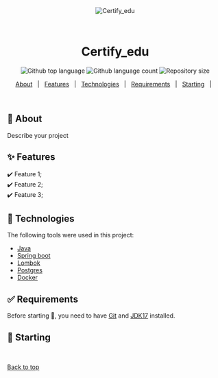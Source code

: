 <div align="center" id="top"> 
  <img src="./.github/app.gif" alt="Certify_edu" />

  &#xa0;

  <!-- <a href="https://certify_edu.netlify.app">Demo</a> -->
</div>

<h1 align="center">Certify_edu</h1>

<p align="center">
  <img alt="Github top language" src="https://img.shields.io/github/languages/top/ManuCoutinho/tech-quizz-app?color=ff88bb">
  <img alt="Github language count" src="https://img.shields.io/github/languages/count/ManuCoutinho/tech-quizz-app?color=ff88bb">
  <img alt="Repository size" src="https://img.shields.io/github/repo-size/ManuCoutinho/tech-quizz-app?color=ff88bb">

  <!-- <img alt="Github issues" src="https://img.shields.io/github/issues/ManuCoutinho/certify_edu?color=56BEB8" /> -->

  <!-- <img alt="Github forks" src="https://img.shields.io/github/forks/ManuCoutinho/certify_edu?color=56BEB8" /> -->

  <!-- <img alt="Github stars" src="https://img.shields.io/github/stars/ManuCoutinho/certify_edu?color=56BEB8" /> -->
</p>

<!-- Status -->

<!-- <h4 align="center"> 
	🚧  Certify_edu 🚀 Under construction...  🚧
</h4> 

<hr> -->

<p align="center">
  <a href="#dart-about">About</a> &#xa0; | &#xa0; 
  <a href="#sparkles-features">Features</a> &#xa0; | &#xa0;
  <a href="#rocket-technologies">Technologies</a> &#xa0; | &#xa0;
  <a href="#white_check_mark-requirements">Requirements</a> &#xa0; | &#xa0;
  <a href="#checkered_flag-starting">Starting</a> &#xa0; | &#xa0;
</p>

<br>

## :dart: About ##

Describe your project

## :sparkles: Features ##

:heavy_check_mark: Feature 1;\
:heavy_check_mark: Feature 2;\
:heavy_check_mark: Feature 3;

## :rocket: Technologies ##

The following tools were used in this project:

- [Java](https://expo.io/)
- [Spring boot](https://nodejs.org/en/)
- [Lombok](https://pt-br.reactjs.org/)
- [Postgres](https://reactnative.dev/)
- [Docker](https://www.typescriptlang.org/)

## :white_check_mark: Requirements ##

Before starting :checkered_flag:, you need to have [Git](https://git-scm.com) and [JDK17](https://nodejs.org/en/) installed.

## :checkered_flag: Starting ##


&#xa0;

<a href="#top">Back to top</a>
